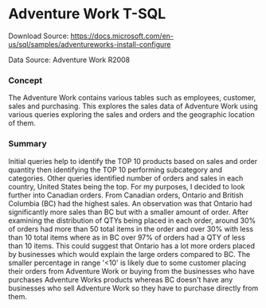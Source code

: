 # Adventure Work T-SQL

Download Source: https://docs.microsoft.com/en-us/sql/samples/adventureworks-install-configure

Data Source: Adventure Work R2008

### Concept
The Adventure Work contains various tables such as employees, customer, sales and purchasing. This explores the sales data of Adventure Work using various queries exploring the sales and orders and the geographic location of them.

### Summary
Initial queries help to identify the TOP 10 products based on sales and order quantity then identifying the TOP 10 performing subcategory and categories. Other queries identified number of orders and sales in each country, United States being the top. For my purposes, I decided to look further into Canadian orders. From Canadian orders, Ontario and British Columbia (BC) had the highest sales. An observation was that Ontario had significantly more sales than BC but with a smaller amount of order. After examining the distribution of QTYs being placed in each order, around 30% of orders had more than 50 total items in the order and over 30% with less than 10 total items where as in BC over 97% of orders had a QTY of less than 10 items. This could suggest that Ontario has a lot more orders placed by businesses which would explain the large orders compared to BC. The smaller percentage in range '<10' is likely due to some customer placing their orders from Adventure Work or buying from the businesses who have purchases Adventure Works products whereas BC doesn't have any businesses who sell Adventure Work so they have to purchase directly from them.

